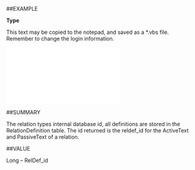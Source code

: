 
##EXAMPLE

**Type**

This text may be copied to the notepad, and saved as a *.vbs file. Remember to change the login information.

![](..\..\Examples\vbs\SORelation.Type.vbs.txt)


##SUMMARY

The relation types internal database id, all definitions are stored in the RelationDefinition table. The id returned is the reldef_id for the ActiveText and PassiveText of a relation.


##VALUE

Long – RelDef_id

